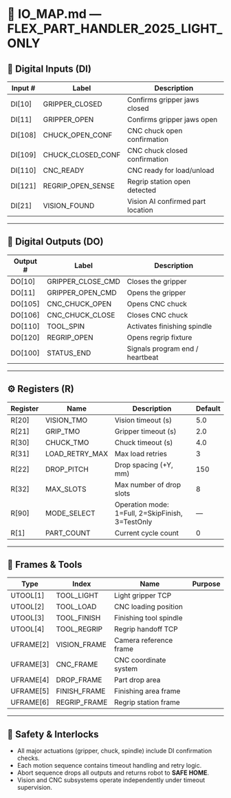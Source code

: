 # 🧰 IO_MAP.md — FLEX_PART_HANDLER_2025_LIGHT_ONLY

## 🧩 Digital Inputs (DI)

| Input # | Label | Description |
|----------|--------|-------------|
| DI[10] | GRIPPER_CLOSED | Confirms gripper jaws closed |
| DI[11] | GRIPPER_OPEN | Confirms gripper jaws open |
| DI[108] | CHUCK_OPEN_CONF | CNC chuck open confirmation |
| DI[109] | CHUCK_CLOSED_CONF | CNC chuck closed confirmation |
| DI[110] | CNC_READY | CNC ready for load/unload |
| DI[121] | REGRIP_OPEN_SENSE | Regrip station open detected |
| DI[21] | VISION_FOUND | Vision AI confirmed part location |

---

## 🔧 Digital Outputs (DO)

| Output # | Label | Description |
|-----------|--------|-------------|
| DO[10] | GRIPPER_CLOSE_CMD | Closes the gripper |
| DO[11] | GRIPPER_OPEN_CMD | Opens the gripper |
| DO[105] | CNC_CHUCK_OPEN | Opens CNC chuck |
| DO[106] | CNC_CHUCK_CLOSE | Closes CNC chuck |
| DO[110] | TOOL_SPIN | Activates finishing spindle |
| DO[120] | REGRIP_OPEN | Opens regrip fixture |
| DO[100] | STATUS_END | Signals program end / heartbeat |

---

## ⚙️ Registers (R)

| Register | Name | Description | Default |
|-----------|------|-------------|----------|
| R[20] | VISION_TMO | Vision timeout (s) | 5.0 |
| R[21] | GRIP_TMO | Gripper timeout (s) | 2.0 |
| R[30] | CHUCK_TMO | Chuck timeout (s) | 4.0 |
| R[31] | LOAD_RETRY_MAX | Max load retries | 3 |
| R[22] | DROP_PITCH | Drop spacing (+Y, mm) | 150 |
| R[32] | MAX_SLOTS | Max number of drop slots | 8 |
| R[90] | MODE_SELECT | Operation mode: 1=Full, 2=SkipFinish, 3=TestOnly | — |
| R[1] | PART_COUNT | Current cycle count | 0 |

---

## 🧭 Frames & Tools

| Type | Index | Name | Purpose |
|-------|--------|------|----------|
| UTOOL[1] | TOOL_LIGHT | Light gripper TCP |
| UTOOL[2] | TOOL_LOAD | CNC loading position |
| UTOOL[3] | TOOL_FINISH | Finishing tool spindle |
| UTOOL[4] | TOOL_REGRIP | Regrip handoff TCP |
| UFRAME[2] | VISION_FRAME | Camera reference frame |
| UFRAME[3] | CNC_FRAME | CNC coordinate system |
| UFRAME[4] | DROP_FRAME | Part drop area |
| UFRAME[5] | FINISH_FRAME | Finishing area frame |
| UFRAME[6] | REGRIP_FRAME | Regrip station frame |

---

## 🧠 Safety & Interlocks

- All major actuations (gripper, chuck, spindle) include DI confirmation checks.  
- Each motion sequence contains timeout handling and retry logic.  
- Abort sequence drops all outputs and returns robot to **SAFE HOME**.  
- Vision and CNC subsystems operate independently under timeout supervision.
